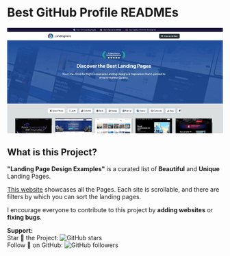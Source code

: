 
# Best GitHub Profile READMEs

![Preview](./preview.gif)

## What is this Project?

**"Landing Page Design Examples"** is a curated list of **Beautiful** and **Unique** Landing Pages.

[This website](landing-page-design-examples.vercel.app) showcases all the Pages. Each site is scrollable, and there are filters by which you can sort the landing pages.

I encourage everyone to contribute to this project by **adding websites** or **fixing bugs**.

**Support:**
<br>
Star 🌟 the Project: ![GitHub stars](https://img.shields.io/github/stars/maxontech/landing-page-design-examples.svg?style=social&label=Star)
<br>
Follow 🤝 on GitHub: ![GitHub followers](https://img.shields.io/github/followers/maxontech.svg?style=social&label=Follow)
<br>

 